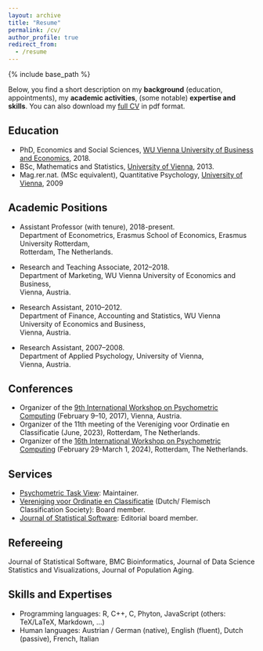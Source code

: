 ```yaml
---
layout: archive
title: "Resume"
permalink: /cv/
author_profile: true
redirect_from:
  - /resume
---
```


{% include base_path %}

Below, you find a short description on my **background** (education, appointments), my **academic activities**, (some notable) **expertise and skills**. You can also download my [full CV](addhereurl) in pdf format.

<h2>Education</h2>

* PhD, Economics and Social Sciences, [WU Vienna University of Business and Economics](https://www.wu.ac.at/en/), 2018.
* BSc, Mathematics and Statistics, [University of Vienna](https://www.univie.ac.at/en/), 2013.
* Mag.rer.nat. (MSc equivalent), Quantitative Psychology, [University of Vienna](https://www.univie.ac.at/en/), 2009


<h2>Academic Positions</h2>

* Assistant Professor (with tenure), 2018-present.<br>
  Department of Econometrics, Erasmus School of Economics, Erasmus University Rotterdam,<br>
  Rotterdam, The Netherlands. 

* Research and Teaching Associate, 2012–2018.<br>
  Department of Marketing, WU Vienna University of Economics and Business,<br>
  Vienna, Austria.

* Research Assistant, 2010–2012.<br>
  Department of Finance, Accounting and Statistics, WU Vienna University of Economics and Business,<br>
  Vienna, Austria.

* Research Assistant, 2007–2008.<br>
  Department of Applied Psychology, University of Vienna,<br>
  Vienna, Austria.


<h2>Conferences</h2>

* Organizer of the [9th International Workshop on Psychometric Computing](https://www.psychoco.org/2017/index.html) (February 9–10, 2017), Vienna, Austria.
* Organizer of the 11th meeting of the Vereniging voor Ordinatie en Classificatie (June, 2023), Rotterdam, The Netherlands. 
* Organizer of the [16th International Workshop on Psychometric Computing](https://www.psychoco.org/2024/index.html) (February 29-March 1, 2024), Rotterdam, The Netherlands.

  
<h2>Services</h2>

* [Psychometric Task View](https://CRAN.R-project.org/view=Psychometrics): Maintainer.
* [Vereniging voor Ordinatie en Classificatie](https://voc.ac) (Dutch/ Flemisch Classification Society): Board member.
* [Journal of Statistical Software](https://www.jstatsoft.org/index): Editorial board member.


<h2>Refereeing</h2>

Journal of Statistical Software, BMC Bioinformatics, Journal of Data Science Statistics and Visualizations, Journal of Population Aging.


<h2>Skills and Expertises</h2>

* Programming languages: R, C++, C, Phyton, JavaScript (others: TeX/LaTeX, Markdown, ...)
* Human languages: Austrian / German (native), English (fluent), Dutch (passive), French, Italian

  

